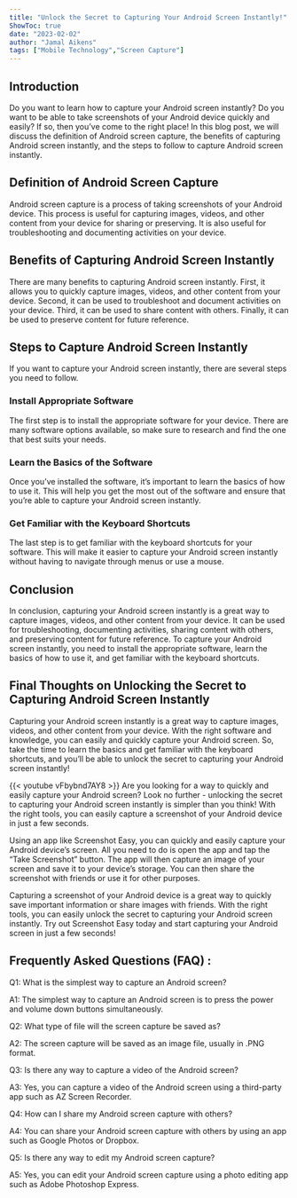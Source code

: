 ```yaml
---
title: "Unlock the Secret to Capturing Your Android Screen Instantly!"
ShowToc: true 
date: "2023-02-02"
author: "Jamal Aikens" 
tags: ["Mobile Technology","Screen Capture"]
---
```

## Introduction 
Do you want to learn how to capture your Android screen instantly? Do you want to be able to take screenshots of your Android device quickly and easily? If so, then you’ve come to the right place! In this blog post, we will discuss the definition of Android screen capture, the benefits of capturing Android screen instantly, and the steps to follow to capture Android screen instantly. 

## Definition of Android Screen Capture
Android screen capture is a process of taking screenshots of your Android device. This process is useful for capturing images, videos, and other content from your device for sharing or preserving. It is also useful for troubleshooting and documenting activities on your device. 

## Benefits of Capturing Android Screen Instantly
There are many benefits to capturing Android screen instantly. First, it allows you to quickly capture images, videos, and other content from your device. Second, it can be used to troubleshoot and document activities on your device. Third, it can be used to share content with others. Finally, it can be used to preserve content for future reference. 

## Steps to Capture Android Screen Instantly
If you want to capture your Android screen instantly, there are several steps you need to follow. 

### Install Appropriate Software 
The first step is to install the appropriate software for your device. There are many software options available, so make sure to research and find the one that best suits your needs. 

### Learn the Basics of the Software 
Once you’ve installed the software, it’s important to learn the basics of how to use it. This will help you get the most out of the software and ensure that you’re able to capture your Android screen instantly. 

### Get Familiar with the Keyboard Shortcuts 
The last step is to get familiar with the keyboard shortcuts for your software. This will make it easier to capture your Android screen instantly without having to navigate through menus or use a mouse. 

## Conclusion 
In conclusion, capturing your Android screen instantly is a great way to capture images, videos, and other content from your device. It can be used for troubleshooting, documenting activities, sharing content with others, and preserving content for future reference. To capture your Android screen instantly, you need to install the appropriate software, learn the basics of how to use it, and get familiar with the keyboard shortcuts. 

## Final Thoughts on Unlocking the Secret to Capturing Android Screen Instantly
Capturing your Android screen instantly is a great way to capture images, videos, and other content from your device. With the right software and knowledge, you can easily and quickly capture your Android screen. So, take the time to learn the basics and get familiar with the keyboard shortcuts, and you’ll be able to unlock the secret to capturing your Android screen instantly!

{{< youtube vFbybnd7AY8 >}} 
Are you looking for a way to quickly and easily capture your Android screen? Look no further - unlocking the secret to capturing your Android screen instantly is simpler than you think! With the right tools, you can easily capture a screenshot of your Android device in just a few seconds. 

Using an app like Screenshot Easy, you can quickly and easily capture your Android device’s screen. All you need to do is open the app and tap the “Take Screenshot” button. The app will then capture an image of your screen and save it to your device’s storage. You can then share the screenshot with friends or use it for other purposes.

Capturing a screenshot of your Android device is a great way to quickly save important information or share images with friends. With the right tools, you can easily unlock the secret to capturing your Android screen instantly. Try out Screenshot Easy today and start capturing your Android screen in just a few seconds!

## Frequently Asked Questions (FAQ) :
Q1: What is the simplest way to capture an Android screen?

A1: The simplest way to capture an Android screen is to press the power and volume down buttons simultaneously.

Q2: What type of file will the screen capture be saved as?

A2: The screen capture will be saved as an image file, usually in .PNG format.

Q3: Is there any way to capture a video of the Android screen?

A3: Yes, you can capture a video of the Android screen using a third-party app such as AZ Screen Recorder.

Q4: How can I share my Android screen capture with others?

A4: You can share your Android screen capture with others by using an app such as Google Photos or Dropbox.

Q5: Is there any way to edit my Android screen capture?

A5: Yes, you can edit your Android screen capture using a photo editing app such as Adobe Photoshop Express.


